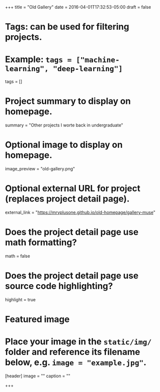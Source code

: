 +++
title = "Old Gallery"
date = 2016-04-01T17:32:53-05:00
draft = false

# Tags: can be used for filtering projects.
# Example: `tags = ["machine-learning", "deep-learning"]`
tags = []

# Project summary to display on homepage.
summary = "Other projects I worte back in undergraduate"

# Optional image to display on homepage.
image_preview = "old-gallery.png"

# Optional external URL for project (replaces project detail page).
external_link = "https://mrvplusone.github.io/old-homepage/gallery-muse"

# Does the project detail page use math formatting?
math = false

# Does the project detail page use source code highlighting?
highlight = true

# Featured image
# Place your image in the `static/img/` folder and reference its filename below, e.g. `image = "example.jpg"`.
[header]
image = ""
caption = ""

+++
